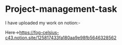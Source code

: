 # Project-management-task

I have uploaded my work on notion:-

Here->https://fog-celsius-c43.notion.site/125817433fa180aa9e98fb5646328562
